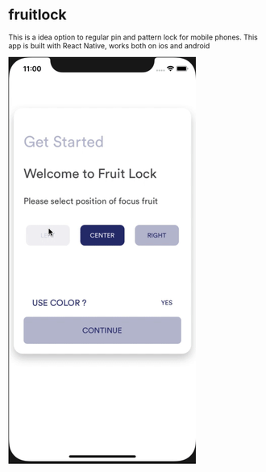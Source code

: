 # fruitlock
This is a idea option to regular pin and pattern lock for mobile phones. This app is built with React Native, works both on ios and android

![Demo](./fruitlock.gif)
